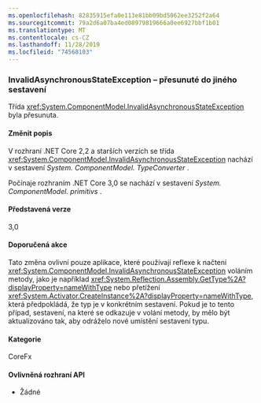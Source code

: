 ```yaml
---
ms.openlocfilehash: 82835915efa0e113e81bb09bd5062ee3252f2a64
ms.sourcegitcommit: 79a2d6a07ba4ed08979819666a0ee6927bbf1b01
ms.translationtype: MT
ms.contentlocale: cs-CZ
ms.lasthandoff: 11/28/2019
ms.locfileid: "74568103"
---
```

### <a name="invalidasynchronousstateexception-moved-to-another-assembly"></a>InvalidAsynchronousStateException – přesunuté do jiného sestavení

Třída <xref:System.ComponentModel.InvalidAsynchronousStateException> byla přesunuta.

#### <a name="change-description"></a>Změnit popis

V rozhraní .NET Core 2,2 a starších verzích se třída <xref:System.ComponentModel.InvalidAsynchronousStateException> nachází v sestavení *System. ComponentModel. TypeConverter* .

Počínaje rozhraním .NET Core 3,0 se nachází v sestavení *System. ComponentModel. primitivs* .

#### <a name="version-introduced"></a>Představená verze

3,0

#### <a name="recommended-action"></a>Doporučená akce

Tato změna ovlivní pouze aplikace, které používají reflexe k načtení <xref:System.ComponentModel.InvalidAsynchronousStateException> voláním metody, jako je například <xref:System.Reflection.Assembly.GetType%2A?displayProperty=nameWithType> nebo přetížení <xref:System.Activator.CreateInstance%2A?displayProperty=nameWithType>, která předpokládá, že typ je v konkrétním sestavení. Pokud je to tento případ, sestavení, na které se odkazuje v volání metody, by mělo být aktualizováno tak, aby odráželo nové umístění sestavení typu.

#### <a name="category"></a>Kategorie

CoreFx

#### <a name="affected-apis"></a>Ovlivněná rozhraní API

- Žádné

<!--

### Affected APIs

- Not detectable via API analysis

-->
